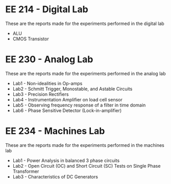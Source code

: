 # EE 214 - Digital Lab
These are the reports made for the experiments performed in the digital lab
* ALU
* CMOS Transistor
# EE 230 - Analog Lab
These are the reports made for the experiments performed in the analog lab
* Lab1 - Non-idealities in Op-amps
* Lab2 - Schmitt Trigger, Monostable, and Astable Circuits
* Lab3 - Precision Rectifiers
* Lab4 - Instrumentation Amplifier on load cell sensor
* Lab5 - Observing frequency response of a filter in time domain
* Lab6 - Phase Sensitive Detector (Lock-in-amplifier)
# EE 234 - Machines Lab
These are the reports made for the experiments performed in the machines lab
* Lab1 - Power Analysis in balanced 3 phase circuits
* Lab2 - Open Circuit (OC) and Short Circuit (SC) Tests on Single Phase Transformer
* Lab3 - Characteristics of DC Generators